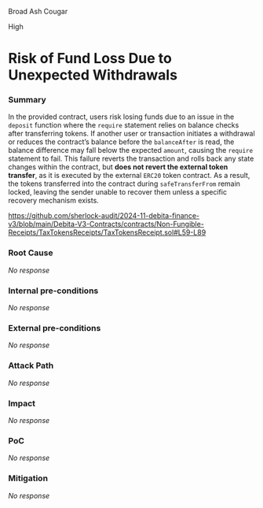 Broad Ash Cougar

High

# Risk of Fund Loss Due to Unexpected Withdrawals

### Summary

In the provided contract, users risk losing funds due to an issue in the `deposit` function where the `require` statement relies on balance checks after transferring tokens. If another user or transaction initiates a withdrawal or reduces the contract’s balance before the `balanceAfter` is read, the balance difference may fall below the expected `amount`, causing the `require` statement to fail. This failure reverts the transaction and rolls back any state changes within the contract, but **does not revert the external token transfer**, as it is executed by the external `ERC20` token contract. As a result, the tokens transferred into the contract during `safeTransferFrom` remain locked, leaving the sender unable to recover them unless a specific recovery mechanism exists.

https://github.com/sherlock-audit/2024-11-debita-finance-v3/blob/main/Debita-V3-Contracts/contracts/Non-Fungible-Receipts/TaxTokensReceipts/TaxTokensReceipt.sol#L59-L89

### Root Cause

_No response_

### Internal pre-conditions

_No response_

### External pre-conditions

_No response_

### Attack Path

_No response_

### Impact

_No response_

### PoC

_No response_

### Mitigation

_No response_